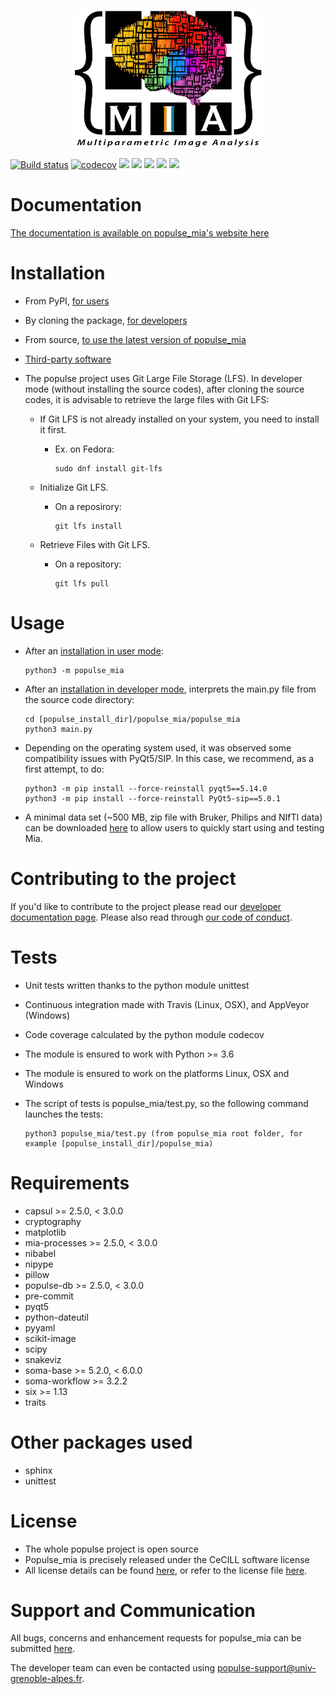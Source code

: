 <p align="center" >
	<img src="https://github.com/populse/populse_mia/blob/master/populse_mia/sources_images/Logo_populse_mia_HR.jpeg" alt="populse_mia logo" height="220" width="300">
</p>

[//]: [![](https://travis-ci.com/populse/populse_mia.svg?branch=master)](https://app.travis-ci.com/github/populse/populse_mia)
[![Build status](https://ci.appveyor.com/api/projects/status/2km9ddxkpfkgra7v/branch/master?svg=true)](https://ci.appveyor.com/project/populse/populse-mia/branch/master)
[![codecov](https://codecov.io/gh/populse/populse_mia/branch/master/graph/badge.svg?token=40NTt0KVVV)](https://codecov.io/gh/populse/populse_mia)
[![](https://img.shields.io/badge/license-CeCILL-blue.svg)](https://github.com/populse/populse_mia/blob/master/LICENSE)
[![](https://img.shields.io/pypi/v/populse_mia.svg)](https://pypi.org/project/populse-mia/)
[![](https://img.shields.io/pypi/status/populse_mia.svg)](https://pypi.org/project/populse-mia/)
[![](https://img.shields.io/badge/python-3.9%2C%203.10%2C%203.11-yellow.svg)](#)
[![](https://img.shields.io/badge/platform-Linux%2C%20OSX%2C%20Windows-orange.svg)](#)

# Documentation

[The documentation is available on populse_mia's website here](https://populse.github.io/populse_mia)

# Installation

* From PyPI, [for users](https://populse.github.io/populse_mia/html/installation/user_installation.html)

* By cloning the package, [for developers](https://populse.github.io/populse_mia/html/installation/developer_installation.html)

* From source, [to use the latest version of populse_mia](https://populse.github.io/populse_mia/html/installation/from_source_installation.html)

* [Third-party software](https://populse.github.io/populse_mia/html/installation/3rd-party_installations.html)

* The populse project uses Git Large File Storage (LFS). In developer mode (without installing the source codes), after cloning the source codes, it is advisable to retrieve the large files with Git LFS:

    * If Git LFS is not already installed on your system, you need to install it first.

        * Ex. on Fedora:

              sudo dnf install git-lfs

    * Initialize Git LFS.

        * On a reposirory:

              git lfs install

    * Retrieve Files with Git LFS.

        * On a repository:

              git lfs pull

# Usage

  * After an [installation in user mode](https://populse.github.io/populse_mia/html/installation/user_installation.html):

        python3 -m populse_mia

  * After an [installation in developer mode](https://populse.github.io/populse_mia/html/installation/developer_installation.html), interprets the main.py file from the source code directory:

        cd [populse_install_dir]/populse_mia/populse_mia
        python3 main.py

  * Depending on the operating system used, it was observed some compatibility issues with PyQt5/SIP. In this case, we recommend, as a first attempt, to do:

        python3 -m pip install --force-reinstall pyqt5==5.14.0
        python3 -m pip install --force-reinstall PyQt5-sip==5.0.1

  * A minimal data set (~500 MB, zip file with Bruker, Philips and NIfTI data) can be downloaded [here](https://gricad-gitlab.univ-grenoble-alpes.fr/condamie/miadatausers/-/archive/main/miadatausers-main.zip) to allow users to quickly start using and testing Mia.

# Contributing to the project

If you'd like to contribute to the project please read our [developer documentation page](https://populse.github.io/populse_mia/html/documentation/developer_documentation.html). Please also read through [our code of conduct](https://github.com/populse/populse_mia/blob/master/CODE_OF_CONDUCT.md).

# Tests

* Unit tests written thanks to the python module unittest
* Continuous integration made with Travis (Linux, OSX), and AppVeyor (Windows)
* Code coverage calculated by the python module codecov
* The module is ensured to work with Python >= 3.6
* The module is ensured to work on the platforms Linux, OSX and Windows
* The script of tests is populse_mia/test.py, so the following command launches the tests:

      python3 populse_mia/test.py (from populse_mia root folder, for example [populse_install_dir]/populse_mia)

# Requirements

* capsul >= 2.5.0, < 3.0.0
* cryptography
* matplotlib
* mia-processes >= 2.5.0, < 3.0.0
* nibabel
* nipype
* pillow
* populse-db >= 2.5.0, < 3.0.0
* pre-commit
* pyqt5
* python-dateutil
* pyyaml
* scikit-image
* scipy
* snakeviz
* soma-base >= 5.2.0, < 6.0.0
* soma-workflow >= 3.2.2
* six >= 1.13
* traits

# Other packages used

* sphinx
* unittest

# License

* The whole populse project is open source
* Populse_mia is precisely released under the CeCILL software license
* All license details can be found [here](http://cecill.info/licences/Licence_CeCILL_V2.1-en.html), or refer to the license file [here](https://github.com/populse/populse_mia/blob/master/LICENSE).

# Support and Communication

All bugs, concerns and enhancement requests for populse_mia can be submitted [here](https://github.com/populse/populse_mia/issues).

The developer team can even be contacted using populse-support@univ-grenoble-alpes.fr.

